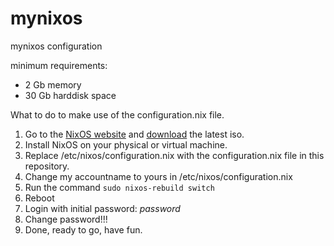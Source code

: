 # mynixos
mynixos configuration

minimum requirements:
* 2 Gb memory
* 30 Gb harddisk space

What to do to make use of the configuration.nix file.

1) Go to the [NixOS website](https://nixos.org/) and [download](https://channels.nixos.org/nixos-22.05/latest-nixos-gnome-x86_64-linux.iso) the latest iso.
2) Install NixOS on your physical or virtual machine.
3) Replace /etc/nixos/configuration.nix with the configuration.nix file in this  repository.
4) Change my accountname to yours in /etc/nixos/configuration.nix
5) Run the command `sudo nixos-rebuild switch`
6) Reboot
7) Login with initial password: *password*
8) Change password!!!
9) Done, ready to go, have fun.
